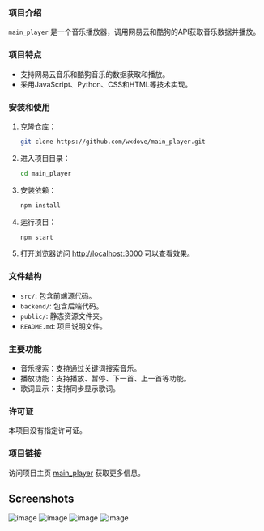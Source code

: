 ### 项目介绍
`main_player` 是一个音乐播放器，调用网易云和酷狗的API获取音乐数据并播放。

### 项目特点
- 支持网易云音乐和酷狗音乐的数据获取和播放。
- 采用JavaScript、Python、CSS和HTML等技术实现。

### 安装和使用
1. 克隆仓库：
   ```bash
   git clone https://github.com/wxdove/main_player.git
   ```
2. 进入项目目录：
   ```bash
   cd main_player
   ```
3. 安装依赖：
   ```bash
   npm install
   ```
4. 运行项目：
   ```bash
   npm start
   ```
5. 打开浏览器访问 [http://localhost:3000](http://localhost:3000) 可以查看效果。

### 文件结构
- `src/`: 包含前端源代码。
- `backend/`: 包含后端代码。
- `public/`: 静态资源文件夹。
- `README.md`: 项目说明文件。

### 主要功能
- 音乐搜索：支持通过关键词搜索音乐。
- 播放功能：支持播放、暂停、下一首、上一首等功能。
- 歌词显示：支持同步显示歌词。

### 许可证
本项目没有指定许可证。

### 项目链接
访问项目主页 [main_player](https://github.com/wxdove/main_player) 获取更多信息。

## Screenshots

![image](https://github.com/user-attachments/assets/dffd66bc-7a57-4c33-a66d-16ead14aa245)
![image](https://github.com/user-attachments/assets/cd8da700-b669-48f1-87eb-38d2c5e3a504)
![image](https://github.com/user-attachments/assets/2b82277f-fadb-470f-9ebf-ec0866e0d95b)
![image](https://github.com/user-attachments/assets/33aba038-3164-4cd4-aaa4-5a381af5c5dd)
